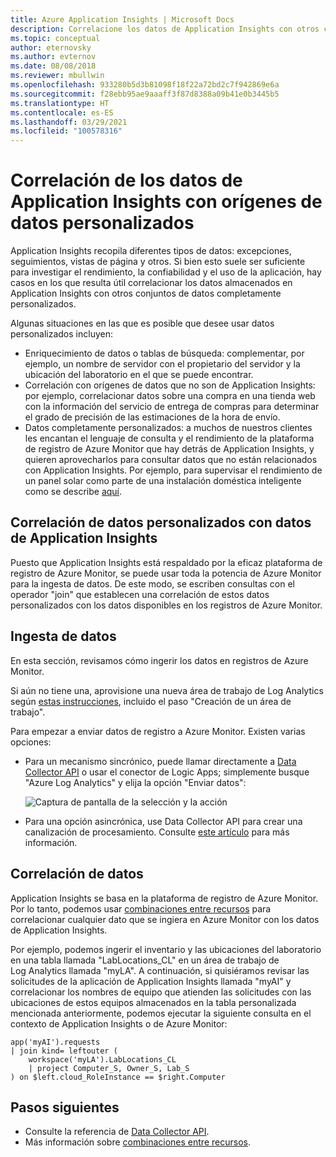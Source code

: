 ```yaml
---
title: Azure Application Insights | Microsoft Docs
description: Correlacione los datos de Application Insights con otros conjuntos de datos, como el enriquecimiento de datos o las tablas de búsqueda, los orígenes de datos que no son de Application Insights y los datos personalizados.
ms.topic: conceptual
author: eternovsky
ms.author: evternov
ms.date: 08/08/2018
ms.reviewer: mbullwin
ms.openlocfilehash: 933280b5d3b81098f18f22a72bd2c7f942869e6a
ms.sourcegitcommit: f28ebb95ae9aaaff3f87d8388a09b41e0b3445b5
ms.translationtype: HT
ms.contentlocale: es-ES
ms.lasthandoff: 03/29/2021
ms.locfileid: "100578316"
---
```

# <a name="correlating-application-insights-data-with-custom-data-sources"></a>Correlación de los datos de Application Insights con orígenes de datos personalizados

Application Insights recopila diferentes tipos de datos: excepciones, seguimientos, vistas de página y otros. Si bien esto suele ser suficiente para investigar el rendimiento, la confiabilidad y el uso de la aplicación, hay casos en los que resulta útil correlacionar los datos almacenados en Application Insights con otros conjuntos de datos completamente personalizados.

Algunas situaciones en las que es posible que desee usar datos personalizados incluyen:

- Enriquecimiento de datos o tablas de búsqueda: complementar, por ejemplo, un nombre de servidor con el propietario del servidor y la ubicación del laboratorio en el que se puede encontrar. 
- Correlación con orígenes de datos que no son de Application Insights: por ejemplo, correlacionar datos sobre una compra en una tienda web con la información del servicio de entrega de compras para determinar el grado de precisión de las estimaciones de la hora de envío. 
- Datos completamente personalizados: a muchos de nuestros clientes les encantan el lenguaje de consulta y el rendimiento de la plataforma de registro de Azure Monitor que hay detrás de Application Insights, y quieren aprovecharlos para consultar datos que no están relacionados con Application Insights. Por ejemplo, para supervisar el rendimiento de un panel solar como parte de una instalación doméstica inteligente como se describe [aquí](https://www.catapultsystems.com/blogs/using-log-analytics-and-a-special-guest-to-forecast-electricity-generation/).

## <a name="how-to-correlate-custom-data-with-application-insights-data"></a>Correlación de datos personalizados con datos de Application Insights 

Puesto que Application Insights está respaldado por la eficaz plataforma de registro de Azure Monitor, se puede usar toda la potencia de Azure Monitor para la ingesta de datos. De este modo, se escriben consultas con el operador "join" que establecen una correlación de estos datos personalizados con los datos disponibles en los registros de Azure Monitor. 

## <a name="ingesting-data"></a>Ingesta de datos

En esta sección, revisamos cómo ingerir los datos en registros de Azure Monitor.

Si aún no tiene una, aprovisione una nueva área de trabajo de Log Analytics según [estas instrucciones](../vm/quick-collect-azurevm.md), incluido el paso "Creación de un área de trabajo".

Para empezar a enviar datos de registro a Azure Monitor. Existen varias opciones:

- Para un mecanismo sincrónico, puede llamar directamente a [Data Collector API](../logs/data-collector-api.md) o usar el conector de Logic Apps; simplemente busque "Azure Log Analytics" y elija la opción "Enviar datos":

  ![Captura de pantalla de la selección y la acción](./media/custom-data-correlation/01-logic-app-connector.png)  

- Para una opción asincrónica, use Data Collector API para crear una canalización de procesamiento. Consulte [este artículo](../logs/create-pipeline-datacollector-api.md) para más información.

## <a name="correlating-data"></a>Correlación de datos

Application Insights se basa en la plataforma de registro de Azure Monitor. Por lo tanto, podemos usar [combinaciones entre recursos](../logs/cross-workspace-query.md) para correlacionar cualquier dato que se ingiera en Azure Monitor con los datos de Application Insights.

Por ejemplo, podemos ingerir el inventario y las ubicaciones del laboratorio en una tabla llamada "LabLocations_CL" en un área de trabajo de Log Analytics llamada "myLA". A continuación, si quisiéramos revisar las solicitudes de la aplicación de Application Insights llamada "myAI" y correlacionar los nombres de equipo que atienden las solicitudes con las ubicaciones de estos equipos almacenados en la tabla personalizada mencionada anteriormente, podemos ejecutar la siguiente consulta en el contexto de Application Insights o de Azure Monitor:

```
app('myAI').requests
| join kind= leftouter (
    workspace('myLA').LabLocations_CL
    | project Computer_S, Owner_S, Lab_S
) on $left.cloud_RoleInstance == $right.Computer
```

## <a name="next-steps"></a>Pasos siguientes

- Consulte la referencia de [Data Collector API](../logs/data-collector-api.md).
- Más información sobre [combinaciones entre recursos](../logs/cross-workspace-query.md).

